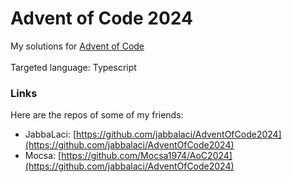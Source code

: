 # Advent of Code 2024

My solutions for [Advent of Code](https://adventofcode.com/)\
\
Targeted language: Typescript

### Links

Here are the repos of some of my friends:

* JabbaLaci: [https://github.com/jabbalaci/AdventOfCode2024](https://github.com/jabbalaci/AdventOfCode2024)
* Mocsa: [https://github.com/Mocsa1974/AoC2024](https://github.com/jabbalaci/AdventOfCode2024)
